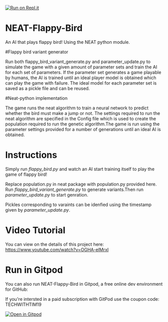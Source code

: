 [![Run on Repl.it](https://repl.it/badge/github/techwithtim/NEAT-Flappy-Bird)](https://repl.it/github/techwithtim/NEAT-Flappy-Bird)
# NEAT-Flappy-Bird
An AI that plays flappy bird! Using the NEAT python module.


#Flappy bird variant generator

Run both flappy_bird_variant_generate.py and parameter_update.py to simulate the game with a given amount of parameter sets
and train the AI for each set of parameters. If the parameter set generates a game playable by humans, the AI is trained until 
an ideal player model is obtained which can play the game with failure. The ideal model for each parameter set is saved as a 
pickle file and can be reused.


#Neat-python implementation

The game runs the neat algorithm to train a neural network to predict whether the bird must make a jump or not. The settings 
required to run the neat algorithm are specified in the Config file which is used to create the population required to run 
the genetic algorithm.The game is run using the parameter settings provided for a number of generations until an ideal AI is obtained.


# Instructions
Simply run *flappy_bird.py* and watch an AI start training itself to play the game of flappy bird!

Replace population.py in neat package with population.py provided here.
Run *flappy_bird_variant_generate.py* to generate variants.Then run *parameter_update.py* to start genration.

Pickles corresponding to varaints can be idenfied using the timestamp given by *parameter_update.py*.


# Video Tutorial

You can view on the details of this project here: https://www.youtube.com/watch?v=OGHA-elMrxI

# Run in Gitpod

You can also run NEAT-Flappy-Bird in Gitpod, a free online dev environment for GitHub:

If you're intersted in a paid subscription with GitPod use the coupon code: TECHWITHTIM19

[![Open in Gitpod](https://gitpod.io/button/open-in-gitpod.svg)](https://gitpod.io/#https://github.com/techwithtim/NEAT-Flappy-Bird/blob/master/flappy_bird.py)






